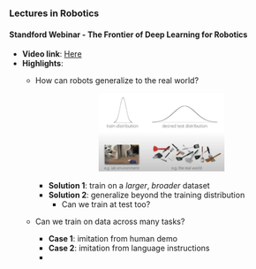 ### Lectures in Robotics

#### Standford Webinar - The Frontier of Deep Learning for Robotics
- **Video link**: [Here](https://www.youtube.com/watch?v=yGgO4PAnj6o&list=WL&index=39)
- **Highlights**:
  - How can robots generalize to the real world? 
    <p align="center">
    <img src="./../images/robot_training.png" width="50%">
    </p>

    - **Solution 1**: train on a *larger*, *broader* dataset
    - **Solution 2**: generalize beyond the training distribution
      - Can we train at test too?
  - Can we train on data across many tasks?
    - **Case 1**: imitation from human demo
    - **Case 2**: imitation from language instructions
    - 
